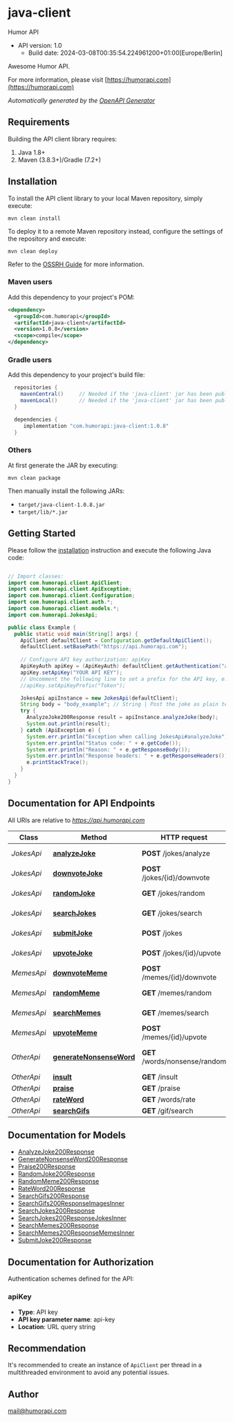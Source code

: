 # java-client

Humor API
- API version: 1.0
  - Build date: 2024-03-08T00:35:54.224961200+01:00[Europe/Berlin]

Awesome Humor API.

  For more information, please visit [https://humorapi.com](https://humorapi.com)

*Automatically generated by the [OpenAPI Generator](https://openapi-generator.tech)*


## Requirements

Building the API client library requires:
1. Java 1.8+
2. Maven (3.8.3+)/Gradle (7.2+)

## Installation

To install the API client library to your local Maven repository, simply execute:

```shell
mvn clean install
```

To deploy it to a remote Maven repository instead, configure the settings of the repository and execute:

```shell
mvn clean deploy
```

Refer to the [OSSRH Guide](http://central.sonatype.org/pages/ossrh-guide.html) for more information.

### Maven users

Add this dependency to your project's POM:

```xml
<dependency>
  <groupId>com.humorapi</groupId>
  <artifactId>java-client</artifactId>
  <version>1.0.8</version>
  <scope>compile</scope>
</dependency>
```

### Gradle users

Add this dependency to your project's build file:

```groovy
  repositories {
    mavenCentral()     // Needed if the 'java-client' jar has been published to maven central.
    mavenLocal()       // Needed if the 'java-client' jar has been published to the local maven repo.
  }

  dependencies {
     implementation "com.humorapi:java-client:1.0.8"
  }
```

### Others

At first generate the JAR by executing:

```shell
mvn clean package
```

Then manually install the following JARs:

* `target/java-client-1.0.8.jar`
* `target/lib/*.jar`

## Getting Started

Please follow the [installation](#installation) instruction and execute the following Java code:

```java

// Import classes:
import com.humorapi.client.ApiClient;
import com.humorapi.client.ApiException;
import com.humorapi.client.Configuration;
import com.humorapi.client.auth.*;
import com.humorapi.client.models.*;
import com.humorapi.JokesApi;

public class Example {
  public static void main(String[] args) {
    ApiClient defaultClient = Configuration.getDefaultApiClient();
    defaultClient.setBasePath("https://api.humorapi.com");
    
    // Configure API key authorization: apiKey
    ApiKeyAuth apiKey = (ApiKeyAuth) defaultClient.getAuthentication("apiKey");
    apiKey.setApiKey("YOUR API KEY");
    // Uncomment the following line to set a prefix for the API key, e.g. "Token" (defaults to null)
    //apiKey.setApiKeyPrefix("Token");

    JokesApi apiInstance = new JokesApi(defaultClient);
    String body = "body_example"; // String | Post the joke as plain text.
    try {
      AnalyzeJoke200Response result = apiInstance.analyzeJoke(body);
      System.out.println(result);
    } catch (ApiException e) {
      System.err.println("Exception when calling JokesApi#analyzeJoke");
      System.err.println("Status code: " + e.getCode());
      System.err.println("Reason: " + e.getResponseBody());
      System.err.println("Response headers: " + e.getResponseHeaders());
      e.printStackTrace();
    }
  }
}

```

## Documentation for API Endpoints

All URIs are relative to *https://api.humorapi.com*

Class | Method | HTTP request | Description
------------ | ------------- | ------------- | -------------
*JokesApi* | [**analyzeJoke**](docs/JokesApi.md#analyzeJoke) | **POST** /jokes/analyze | Analyze Joke
*JokesApi* | [**downvoteJoke**](docs/JokesApi.md#downvoteJoke) | **POST** /jokes/{id}/downvote | Downvote a Joke
*JokesApi* | [**randomJoke**](docs/JokesApi.md#randomJoke) | **GET** /jokes/random | Random Joke
*JokesApi* | [**searchJokes**](docs/JokesApi.md#searchJokes) | **GET** /jokes/search | Search Jokes
*JokesApi* | [**submitJoke**](docs/JokesApi.md#submitJoke) | **POST** /jokes | Submit Joke
*JokesApi* | [**upvoteJoke**](docs/JokesApi.md#upvoteJoke) | **POST** /jokes/{id}/upvote | Upvote a Joke
*MemesApi* | [**downvoteMeme**](docs/MemesApi.md#downvoteMeme) | **POST** /memes/{id}/downvote | Downvote a Meme
*MemesApi* | [**randomMeme**](docs/MemesApi.md#randomMeme) | **GET** /memes/random | Random Meme
*MemesApi* | [**searchMemes**](docs/MemesApi.md#searchMemes) | **GET** /memes/search | Search Memes
*MemesApi* | [**upvoteMeme**](docs/MemesApi.md#upvoteMeme) | **POST** /memes/{id}/upvote | Upvote a Meme
*OtherApi* | [**generateNonsenseWord**](docs/OtherApi.md#generateNonsenseWord) | **GET** /words/nonsense/random | Generate Nonsense Word
*OtherApi* | [**insult**](docs/OtherApi.md#insult) | **GET** /insult | Insult
*OtherApi* | [**praise**](docs/OtherApi.md#praise) | **GET** /praise | Praise
*OtherApi* | [**rateWord**](docs/OtherApi.md#rateWord) | **GET** /words/rate | Rate Word
*OtherApi* | [**searchGifs**](docs/OtherApi.md#searchGifs) | **GET** /gif/search | Search Gifs


## Documentation for Models

 - [AnalyzeJoke200Response](docs/AnalyzeJoke200Response.md)
 - [GenerateNonsenseWord200Response](docs/GenerateNonsenseWord200Response.md)
 - [Praise200Response](docs/Praise200Response.md)
 - [RandomJoke200Response](docs/RandomJoke200Response.md)
 - [RandomMeme200Response](docs/RandomMeme200Response.md)
 - [RateWord200Response](docs/RateWord200Response.md)
 - [SearchGifs200Response](docs/SearchGifs200Response.md)
 - [SearchGifs200ResponseImagesInner](docs/SearchGifs200ResponseImagesInner.md)
 - [SearchJokes200Response](docs/SearchJokes200Response.md)
 - [SearchJokes200ResponseJokesInner](docs/SearchJokes200ResponseJokesInner.md)
 - [SearchMemes200Response](docs/SearchMemes200Response.md)
 - [SearchMemes200ResponseMemesInner](docs/SearchMemes200ResponseMemesInner.md)
 - [SubmitJoke200Response](docs/SubmitJoke200Response.md)


<a id="documentation-for-authorization"></a>
## Documentation for Authorization


Authentication schemes defined for the API:
<a id="apiKey"></a>
### apiKey

- **Type**: API key
- **API key parameter name**: api-key
- **Location**: URL query string


## Recommendation

It's recommended to create an instance of `ApiClient` per thread in a multithreaded environment to avoid any potential issues.

## Author

mail@humorapi.com

